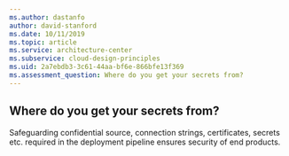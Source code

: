 ```yaml
---
ms.author: dastanfo
author: david-stanford
ms.date: 10/11/2019
ms.topic: article
ms.service: architecture-center
ms.subservice: cloud-design-principles
ms.uid: 2a7ebdb3-3c61-44aa-bf6e-866bfe13f369
ms.assessment_question: Where do you get your secrets from?
---
```

## Where do you get your secrets from?

Safeguarding confidential source, connection strings, certificates, secrets etc. required in the deployment pipeline ensures security of end products.
